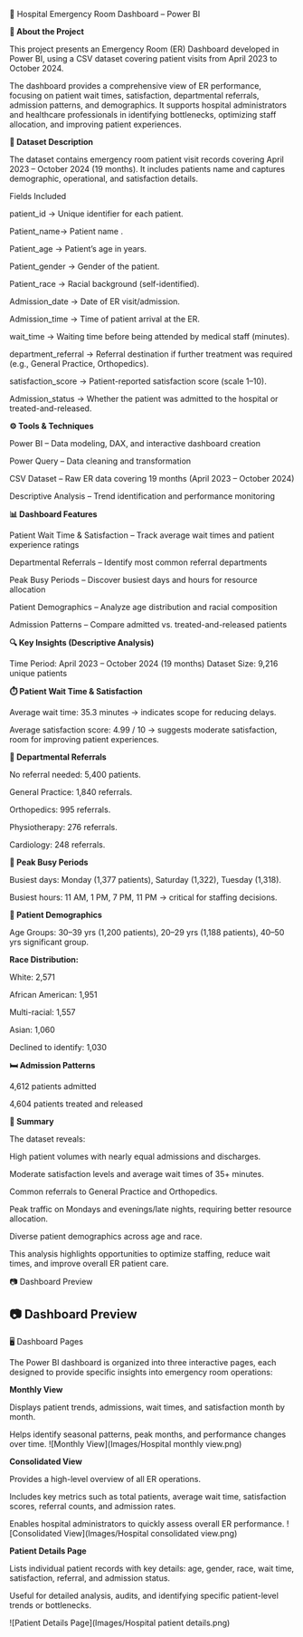 🏥 Hospital Emergency Room Dashboard – Power BI


**📌 About the Project**

This project presents an Emergency Room (ER) Dashboard developed in Power BI, using a CSV dataset covering patient visits from April 2023 to October 2024.

The dashboard provides a comprehensive view of ER performance, focusing on patient wait times, satisfaction, departmental referrals, admission patterns, and demographics. It supports hospital administrators and healthcare professionals in identifying bottlenecks, optimizing staff allocation, and improving patient experiences.

**📂 Dataset Description**

The dataset contains emergency room patient visit records covering April 2023 – October 2024 (19 months). It includes  patients name and captures demographic, operational, and satisfaction details.

Fields Included

patient_id → Unique identifier for each patient.

Patient_name→ Patient name .

Patient_age → Patient’s age in years.

Patient_gender → Gender of the patient.

Patient_race → Racial background (self-identified).

Admission_date → Date of ER visit/admission.

Admission_time → Time of patient arrival at the ER.

wait_time → Waiting time before being attended by medical staff (minutes).

department_referral → Referral destination if further treatment was required (e.g., General Practice, Orthopedics).

satisfaction_score → Patient-reported satisfaction score (scale 1–10).

Admission_status → Whether the patient was admitted to the hospital or treated-and-released.

**⚙️ Tools & Techniques**

Power BI – Data modeling, DAX, and interactive dashboard creation

Power Query – Data cleaning and transformation

CSV Dataset – Raw ER data covering 19 months (April 2023 – October 2024)

Descriptive Analysis – Trend identification and performance monitoring

**📊 Dashboard Features**

Patient Wait Time & Satisfaction – Track average wait times and patient experience ratings

Departmental Referrals – Identify most common referral departments

Peak Busy Periods – Discover busiest days and hours for resource allocation

Patient Demographics – Analyze age distribution and racial composition

Admission Patterns – Compare admitted vs. treated-and-released patients

**🔍 Key Insights (Descriptive Analysis)**

Time Period: April 2023 – October 2024 (19 months)
Dataset Size: 9,216 unique patients

**⏱️ Patient Wait Time & Satisfaction**

Average wait time: 35.3 minutes → indicates scope for reducing delays.

Average satisfaction score: 4.99 / 10 → suggests moderate satisfaction, room for improving patient experiences.

**🏥 Departmental Referrals**

No referral needed: 5,400 patients.

General Practice: 1,840 referrals.

Orthopedics: 995 referrals.

Physiotherapy: 276 referrals.

Cardiology: 248 referrals.

**📅 Peak Busy Periods**

Busiest days: Monday (1,377 patients), Saturday (1,322), Tuesday (1,318).

Busiest hours: 11 AM, 1 PM, 7 PM, 11 PM → critical for staffing decisions.

**👥 Patient Demographics**

Age Groups: 30–39 yrs (1,200 patients), 20–29 yrs (1,188 patients), 40–50 yrs significant group.

**Race Distribution:**

White: 2,571

African American: 1,951

Multi-racial: 1,557

Asian: 1,060

Declined to identify: 1,030

**🛏️ Admission Patterns**

4,612 patients admitted

4,604 patients treated and released

**📝 Summary**

The dataset reveals:

High patient volumes with nearly equal admissions and discharges.

Moderate satisfaction levels and average wait times of 35+ minutes.

Common referrals to General Practice and Orthopedics.

Peak traffic on Mondays and evenings/late nights, requiring better resource allocation.

Diverse patient demographics across age and race.

This analysis highlights opportunities to optimize staffing, reduce wait times, and improve overall ER patient care.

📷 Dashboard Preview

## 📷 Dashboard Preview  
🖥️ Dashboard Pages

The Power BI dashboard is organized into three interactive pages, each designed to provide specific insights into emergency room operations:

**Monthly View**

Displays patient trends, admissions, wait times, and satisfaction month by month.

Helps identify seasonal patterns, peak months, and performance changes over time.
![Monthly View](Images/Hospital monthly view.png)

**Consolidated View**

Provides a high-level overview of all ER operations.

Includes key metrics such as total patients, average wait time, satisfaction scores, referral counts, and admission rates.

Enables hospital administrators to quickly assess overall ER performance.
![Consolidated View](Images/Hospital consolidated view.png)

**Patient Details Page**

Lists individual patient records with key details: age, gender, race, wait time, satisfaction, referral, and admission status.

Useful for detailed analysis, audits, and identifying specific patient-level trends or bottlenecks.

![Patient Details Page](Images/Hospital patient details.png)
